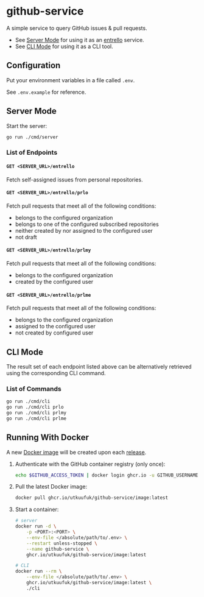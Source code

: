 # github-service
A simple service to query GitHub issues & pull requests.
* See [Server Mode](#server-mode) for using it as an [entrello](https://github.com/utkuufuk/entrello) service.
* See [CLI Mode](#cli-mode) for using it as a CLI tool.

## Configuration
Put your environment variables in a file called `.env`.

See `.env.example` for reference.


## Server Mode
Start the server:
```sh
go run ./cmd/server
```

### List of Endpoints
#### `GET <SERVER_URL>/entrello`
Fetch self-assigned issues from personal repositories.

#### `GET <SERVER_URL>/entrello/prlo`
Fetch pull requests that meet all of the following conditions:
- belongs to the configured organization
- belongs to one of the configured subscribed repositories
- neither created by nor assigned to the configured user
- not draft

#### `GET <SERVER_URL>/entrello/prlmy`
Fetch pull requests that meet all of the following conditions:
- belongs to the configured organization
- created by the configured user

#### `GET <SERVER_URL>/entrello/prlme`
Fetch pull requests that meet all of the following conditions:
- belongs to the configured organization
- assigned to the configured user
- not created by configured user

## CLI Mode
The result set of each endpoint listed above can be alternatively retrieved using the corresponding CLI command.

### List of Commands
```sh
go run ./cmd/cli
go run ./cmd/cli prlo
go run ./cmd/cli prlmy
go run ./cmd/cli prlme
```

## Running With Docker
A new [Docker image](https://github.com/utkuufuk?tab=packages&repo_name=github-service) will be created upon each [release](https://github.com/utkuufuk/github-service/releases).

1. Authenticate with the GitHub container registry (only once):
    ```sh
    echo $GITHUB_ACCESS_TOKEN | docker login ghcr.io -u GITHUB_USERNAME --password-stdin
    ```

2. Pull the latest Docker image:
    ```sh
    docker pull ghcr.io/utkuufuk/github-service/image:latest
    ```

3. Start a container:
    ```sh
    # server
    docker run -d \
        -p <PORT>:<PORT> \
        --env-file </absolute/path/to/.env> \
        --restart unless-stopped \
        --name github-service \
        ghcr.io/utkuufuk/github-service/image:latest

    # CLI
    docker run --rm \
        --env-file </absolute/path/to/.env> \
        ghcr.io/utkuufuk/github-service/image:latest \
        ./cli
    ```

